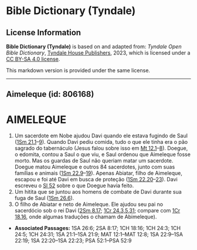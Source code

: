 # Bible Dictionary (Tyndale)

## License Information

**Bible Dictionary (Tyndale)** is based on and adapted from: _Tyndale Open Bible Dictionary_, [Tyndale House Publishers](https://tyndaleopenresources.com/), 2023, which is licensed under a [CC BY-SA 4.0 license](https://creativecommons.org/licenses/by-sa/4.0/legalcode.en).

This markdown version is provided under the same license.



--------------------------------

## Aimeleque (id: 806168)

AIMELEQUE
=========

1. Um sacerdote em Nobe ajudou Davi quando ele estava fugindo de Saul ([1Sm 21\.1](https://ref.ly/1Sam21:1-1Sam21:9)–[9](https://ref.ly/1Sam21:1-1Sam21:9)). Quando Davi pediu comida, tudo o que ele tinha era o pão sagrado do tabernáculo (Jesus falou sobre isso em [Mt 12\.1](https://ref.ly/Matt12:1-Matt12:8)–[8](https://ref.ly/Matt12:1-Matt12:8)). Doegue, o edomita, contou a Saul o que viu, e Saul ordenou que Aimeleque fosse morto. Mas os guardas de Saul não queriam matar um sacerdote. Doegue matou Aimeleque e outros 84 sacerdotes, junto com suas famílias e animais ([1Sm 22\.9](https://ref.ly/1Sam22:9-1Sam22:19)–[19](https://ref.ly/1Sam22:9-1Sam22:19)). Apenas Abiatar, filho de Aimeleque, escapou e foi até Davi em busca de proteção ([1Sm 22\.20](https://ref.ly/1Sam22:20-1Sam22:23)–[23](https://ref.ly/1Sam22:20-1Sam22:23)). Davi escreveu o [Sl 52](https://ref.ly/Ps52:1-Ps52:9) sobre o que Doegue havia feito.
2. Um hitita que se juntou aos homens de combate de Davi durante sua fuga de Saul ([1Sm 26\.6](https://ref.ly/1Sam26:6)).
3. O filho de Abiatar e neto de Aimeleque. Ele ajudou seu pai no sacerdócio sob o rei Davi ([2Sm 8\.17](https://ref.ly/2Sam8:17); [1Cr 24\.3,5,31](https://ref.ly/1Chr24:3,1Chr24:5,1Chr24:31); compare com [1Cr 18\.16](https://ref.ly/1Chr18:16), onde algumas traduções o chamam de Abimeleque).

* **Associated Passages:** 1SA 26:6; 2SA 8:17; 1CH 18:16; 1CH 24:3; 1CH 24:5; 1CH 24:31; 1SA 21:1–1SA 21:9; MAT 12:1–MAT 12:8; 1SA 22:9–1SA 22:19; 1SA 22:20–1SA 22:23; PSA 52:1–PSA 52:9


